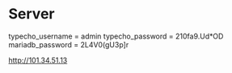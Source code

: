# Server

typecho_username = admin
typecho_password = 210fa9.Ud*OD
mariadb_password = 2L4V0(gU3p]r

http://101.34.51.13
